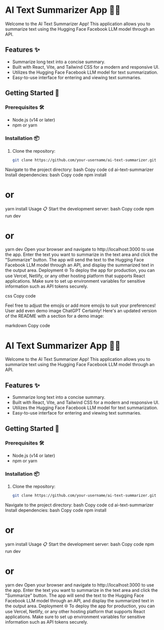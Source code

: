 # AI Text Summarizer App 🤖📝

Welcome to the AI Text Summarizer App! This application allows you to summarize text using the Hugging Face Facebook LLM model through an API.

## Features ✨

- Summarize long text into a concise summary.
- Built with React, Vite, and Tailwind CSS for a modern and responsive UI.
- Utilizes the Hugging Face Facebook LLM model for text summarization.
- Easy-to-use interface for entering and viewing text summaries.


## Getting Started 🚀

### Prerequisites 🛠️

- Node.js (v14 or later)
- npm or yarn

### Installation 📦

1. Clone the repository:

   ```bash
   git clone https://github.com/your-username/ai-text-summarizer.git
Navigate to the project directory:
bash
Copy code
cd ai-text-summarizer
Install dependencies:
bash
Copy code
npm install
# or
yarn install
Usage 📋
Start the development server:
bash
Copy code
npm run dev
# or
yarn dev
Open your browser and navigate to http://localhost:3000 to use the app.
Enter the text you want to summarize in the text area and click the "Summarize" button.
The app will send the text to the Hugging Face Facebook LLM model through an API, and display the summarized text in the output area.
Deployment 🌐
To deploy the app for production, you can use Vercel, Netlify, or any other hosting platform that supports React applications. Make sure to set up environment variables for sensitive information such as API tokens securely.

css
Copy code

Feel free to adjust the emojis or add more emojis to suit your preferences!
User
add even demo image
ChatGPT
Certainly! Here's an updated version of the README with a section for a demo image:

markdown
Copy code
# AI Text Summarizer App 🤖📝

Welcome to the AI Text Summarizer App! This application allows you to summarize text using the Hugging Face Facebook LLM model through an API.

## Features ✨

- Summarize long text into a concise summary.
- Built with React, Vite, and Tailwind CSS for a modern and responsive UI.
- Utilizes the Hugging Face Facebook LLM model for text summarization.
- Easy-to-use interface for entering and viewing text summaries.

## Getting Started 🚀

### Prerequisites 🛠️

- Node.js (v14 or later)
- npm or yarn

### Installation 📦

1. Clone the repository:

   ```bash
   git clone https://github.com/your-username/ai-text-summarizer.git
Navigate to the project directory:
bash
Copy code
cd ai-text-summarizer
Install dependencies:
bash
Copy code
npm install
# or
yarn install
Usage 📋
Start the development server:
bash
Copy code
npm run dev
# or
yarn dev
Open your browser and navigate to http://localhost:3000 to use the app.
Enter the text you want to summarize in the text area and click the "Summarize" button.
The app will send the text to the Hugging Face Facebook LLM model through an API, and display the summarized text in the output area.
Deployment 🌐
To deploy the app for production, you can use Vercel, Netlify, or any other hosting platform that supports React applications. Make sure to set up environment variables for sensitive information such as API tokens securely.



